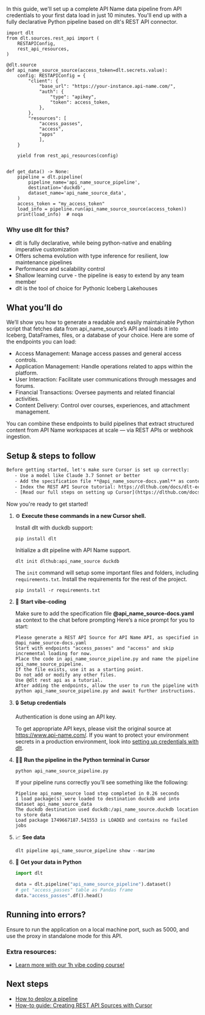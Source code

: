 In this guide, we'll set up a complete API Name data pipeline from API credentials to your first data load in just 10 minutes. You'll end up with a fully declarative Python pipeline based on dlt's REST API connector.

```python-outcome
import dlt
from dlt.sources.rest_api import (
    RESTAPIConfig,
    rest_api_resources,
)

@dlt.source
def api_name_source_source(access_token=dlt.secrets.value):
    config: RESTAPIConfig = {
        "client": {
            "base_url": "https://your-instance.api-name.com/",
            "auth": {
                "type": "apikey",
                "token": access_token,
            },
        },
        "resources": [
            "access_passes",
            "access",
            "apps"
            ],
    }

    yield from rest_api_resources(config)


def get_data() -> None:
    pipeline = dlt.pipeline(
        pipeline_name='api_name_source_pipeline',
        destination='duckdb',
        dataset_name='api_name_source_data', 
    )
    access_token = "my_access_token"
    load_info = pipeline.run(api_name_source_source(access_token))
    print(load_info)  # noqa
```

### Why use dlt for this?

- dlt is fully declarative, while being python-native and enabling imperative customization
- Offers schema evolution with type inference for resilient, low maintenance pipelines
- Performance and scalability control
- Shallow learning curve - the pipeline is easy to extend by any team member
- dlt is the tool of choice for Pythonic Iceberg Lakehouses

## What you’ll do

We’ll show you how to generate a readable and easily maintainable Python script that fetches data from api_name_source’s API and loads it into Iceberg, DataFrames, files, or a database of your choice. Here are some of the endpoints you can load:

- Access Management: Manage access passes and general access controls.
- Application Management: Handle operations related to apps within the platform.
- User Interaction: Facilitate user communications through messages and forums.
- Financial Transactions: Oversee payments and related financial activities.
- Content Delivery: Control over courses, experiences, and attachment management.

You can combine these endpoints to build pipelines that extract structured content from API Name workspaces at scale — via REST APIs or webhook ingestion.

## Setup & steps to follow

```default
Before getting started, let's make sure Cursor is set up correctly:
   - Use a model like Claude 3.7 Sonnet or better
   - Add the specification file **@api_name_source-docs.yaml** as context
   - Index the REST API Source tutorial: https://dlthub.com/docs/dlt-ecosystem/verified-sources/rest_api/ and add it to context as **@dlt rest api**
   - [Read our full steps on setting up Cursor](https://dlthub.com/docs/dlt-ecosystem/llm-tooling/cursor-restapi#23-configuring-cursor-with-documentation)
```

Now you're ready to get started! 

1. ⚙️ **Execute these commands in a new Cursor shell.**
    
    Install dlt with duckdb support:
    ```shell
    pip install dlt
    ```

    Initialize a dlt pipeline with API Name support.
    ```shell
    dlt init dlthub:api_name_source duckdb
    ```

    The `init` command will setup some important files and folders, including `requirements.txt`. Install the requirements for the rest of the project.
    ```shell
    pip install -r requirements.txt
    ```
    
2. 🤠 **Start vibe-coding**
    
    Make sure to add the specification file **@api_name_source-docs.yaml** as context to the chat before prompting
    Here’s a nice prompt for you to start: 
    
    ```prompt
    Please generate a REST API Source for API Name API, as specified in @api_name_source-docs.yaml 
    Start with endpoints "access_passes" and "access" and skip incremental loading for now. 
    Place the code in api_name_source_pipeline.py and name the pipeline api_name_source_pipeline. 
    If the file exists, use it as a starting point. 
    Do not add or modify any other files. 
    Use @dlt rest api as a tutorial. 
    After adding the endpoints, allow the user to run the pipeline with python api_name_source_pipeline.py and await further instructions.
    ```

    
3. 🔒 **Setup credentials** 
    
    Authentication is done using an API key.
    
    To get appropriate API keys, please visit the original source at https://www.api-name.com/.
    If you want to protect your environment secrets in a production environment, look into [setting up credentials with dlt](https://dlthub.com/docs/walkthroughs/add_credentials).
    
4. 🏃‍♀️ **Run the pipeline in the Python terminal in Cursor**
    
    ```shell
    python api_name_source_pipeline.py
    ```
    
    If your pipeline runs correctly you’ll see something like the following:
    
    ```shell
    Pipeline api_name_source load step completed in 0.26 seconds
    1 load package(s) were loaded to destination duckdb and into dataset api_name_source_data
    The duckdb destination used duckdb:/api_name_source.duckdb location to store data
    Load package 1749667187.541553 is LOADED and contains no failed jobs
    ```
    
5. 📈 **See data**
    
    ```shell
    dlt pipeline api_name_source_pipeline show --marimo
    ```
    
6. 🐍 **Get your data in Python**
    
    ```python
    import dlt

   data = dlt.pipeline("api_name_source_pipeline").dataset()
   # get "access_passes" table as Pandas frame
   data."access_passes".df().head()
    ```

## Running into errors?

Ensure to run the application on a local machine port, such as 5000, and use the proxy in standalone mode for this API.

### Extra resources:

- [Learn more with our 1h vibe coding course!](https://www.youtube.com/watch?v=GGid70rnJuM)

## Next steps

- [How to deploy a pipeline](https://dlthub.com/docs/walkthroughs/deploy-a-pipeline)
- [How-to guide: Creating REST API Sources with Cursor](https://dlthub.com/docs/dlt-ecosystem/llm-tooling/cursor-restapi)